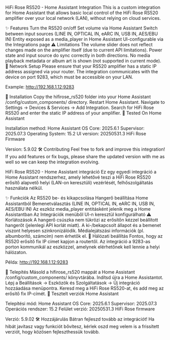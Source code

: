 HiFi Rose RS520 - Home Assistant Integration
This is a custom integration for Home Assistant that allows basic local control of the HiFi Rose RS520 amplifier over your local network (LAN), without relying on cloud services.

✨ Features
Turn the RS520 on/off
Set volume via Home Assistant
Switch between input sources (LINE IN, OPTICAL IN, eARC IN, USB IN, AES/EBU IN)
Entity exposed as a media_player in Home Assistant
UI-configurable via the Integrations page
⚠ Limitations
The volume slider does not reflect changes made on the amplifier itself (due to current API limitations).
Power state and input source do sync correctly in both directions.
No media playback metadata or album art is shown (not supported in current mode).
📡 Network Setup
Please ensure that your RS520 amplifier has a static IP address assigned via your router.
The integration communicates with the device on port 9283, which must be accessible on your LAN.

Example:
http://192.168.1.12:9283

🔧 Installation
Copy the hifirose_rs520 folder into your Home Assistant /config/custom_components/ directory.
Restart Home Assistant.
Navigate to Settings → Devices & Services → Add Integration.
Search for HiFi Rose RS520 and enter the static IP address of your amplifier.
🧪 Tested On
Home Assistant

Installation method: Home Assistant OS
Core: 2025.6.1
Supervisor: 2025.07.3
Operating System: 15.2
UI version: 20250531.3
HiFi Rose Firmware

Version: 5.9.02
🛠️ Contributing
Feel free to fork and improve this integration!
If you add features or fix bugs, please share the updated version with me as well so we can keep the integration evolving.

HiFi Rose RS520 - Home Assistant integráció
Ez egy egyedi integráció a Home Assistant rendszerhez, amely lehetővé teszi a HiFi Rose RS520 erősítő alapvető helyi (LAN-on keresztüli) vezérlését, felhőszolgáltatás használata nélkül.

✨ Funkciók
Az RS520 be- és kikapcsolása
Hangerő beállítása Home Assistantból
Bemenetválasztás (LINE IN, OPTICAL IN, eARC IN, USB IN, AES/EBU IN)
Az eszköz media_player entitásként jelenik meg a Home Assistantban
Az Integrációk menüből UI-n keresztül konfigurálható
⚠ Korlátozások
A hangerő csúszka nem tükrözi az erősítőn kézzel beállított hangerőt (jelenlegi API korlát miatt).
A ki-/bekapcsolt állapot és a bemenet viszont helyesen szinkronizálódik.
Médialejátszási információk (pl. albumborító, számcím) nem érhetők el.
📡 Hálózati beállítás
Fontos, hogy az RS520 erősítő fix IP címet kapjon a routertől.
Az integráció a 9283-as porton kommunikál az eszközzel, amelynek elérhetőnek kell lennie a helyi hálózaton.

Példa:
http://192.168.1.12:9283

🔧 Telepítés
Másold a hifirose_rs520 mappát a Home Assistant /config/custom_components/ könyvtárába.
Indítsd újra a Home Assistantot.
Lépj a Beállítások → Eszközök és Szolgáltatások → Új integráció hozzáadása menüpontra.
Keresd meg a HiFi Rose RS520-at, és add meg az erősítő fix IP-címét.
🧪 Tesztelt verziók
Home Assistant

Telepítési mód: Home Assistant OS
Core: 2025.6.1
Supervisor: 2025.07.3
Operációs rendszer: 15.2
Felület verzió: 20250531.3
HiFi Rose firmware

Verzió: 5.9.02
🛠️ Hozzájárulás
Bátran fejleszd tovább az integrációt!
Ha hibát javítasz vagy funkciót bővítesz, kérlek oszd meg velem is a frissített verziót, hogy közösen fejleszthessük tovább.
